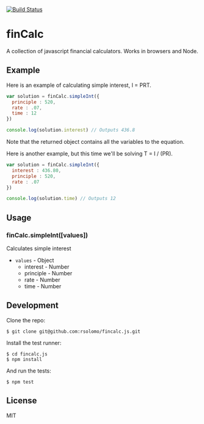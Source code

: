 [![Build Status](https://travis-ci.org/rsolomo/fincalc.js.png?branch=master)](https://travis-ci.org/rsolomo/fincalc.js)

# finCalc

A collection of javascript financial calculators. Works in browsers and Node.

## Example

Here is an example of calculating simple interest, I = PRT.

```javascript
var solution = finCalc.simpleInt({
  principle : 520,
  rate : .07,
  time : 12
})

console.log(solution.interest) // Outputs 436.8
```
Note that the returned object contains all the variables to the equation.

Here is another example, but this time we'll be solving T = I / (PR).

```javascript
var solution = finCalc.simpleInt({
  interest : 436.80,
  principle : 520,
  rate : .07
})

console.log(solution.time) // Outputs 12
```

## Usage

### finCalc.simpleInt([values])

Calculates simple interest

- `values` - Object
  - interest - Number
  - principle - Number
  - rate - Number
  - time - Number

## Development

Clone the repo:
```
$ git clone git@github.com:rsolomo/fincalc.js.git
```

Install the test runner:
```
$ cd fincalc.js
$ npm install
```

And run the tests:
```
$ npm test
```

## License
MIT
